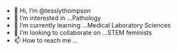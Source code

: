 - 👋 Hi, I’m @tesslythompson
- 👀 I’m interested in ...Pathology 
- 🌱 I’m currently learning ...Medical Laboratory Sciences
- 💞️ I’m looking to collaborate on ...STEM feminists 
- 📫 How to reach me ...

<!---
tesslythompson/tesslythompson is a ✨ special ✨ repository because its `README.md` (this file) appears on your GitHub profile.
You can click the Preview link to take a look at your changes.
--->
